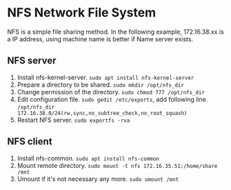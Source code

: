 # NFS Network File System
NFS is a simple file sharing method. In the following example, 172.16.38.xx is a IP address, using machine name is better if Name server exists.

## NFS server
1. Install nfs-kernel-server. `sudo apt install nfs-kernel-server`
1. Prepare a directory to be shared. `sudo mkdir /opt/nfs_dir`
1. Change permission of the directory. `sudo chmod 777 /opt/nfs_dir`
1. Edit configuration file. `sudo gedit /etc/exports`, add following line.  
`/opt/nfs_dir 172.16.38.0/24(rw,sync,no_subtree_check,no_root_squash)`
1. Restart NFS server. `sudo exportfs -rva`

## NFS client
1. Install nfs-common. `sudo apt install nfs-common`
1. Mount remote directory. `sudo mount -t nfs 172.16.35.51:/home/share /mnt`
1. Umount if it's not necessary any more. `sudo umount /mnt`
